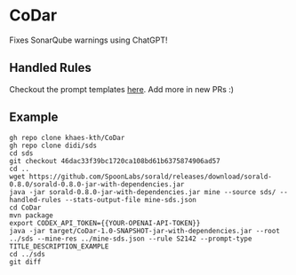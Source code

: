 # CoDar
Fixes SonarQube warnings using ChatGPT!

## Handled Rules
Checkout the prompt templates [here](https://github.com/khaes-kth/CoNar/tree/main/files/prompts). Add more in new PRs :)

## Example
```
gh repo clone khaes-kth/CoDar
gh repo clone didi/sds
cd sds
git checkout 46dac33f39bc1720ca108bd61b6375874906ad57
cd ..
wget https://github.com/SpoonLabs/sorald/releases/download/sorald-0.8.0/sorald-0.8.0-jar-with-dependencies.jar
java -jar sorald-0.8.0-jar-with-dependencies.jar mine --source sds/ --handled-rules --stats-output-file mine-sds.json
cd CoDar
mvn package
export CODEX_API_TOKEN={{YOUR-OPENAI-API-TOKEN}}
java -jar target/CoDar-1.0-SNAPSHOT-jar-with-dependencies.jar --root ../sds --mine-res ../mine-sds.json --rule S2142 --prompt-type TITLE_DESCRIPTION_EXAMPLE
cd ../sds
git diff
```

